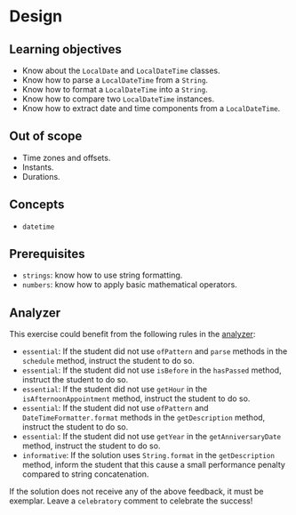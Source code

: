 # Design

## Learning objectives

- Know about the `LocalDate` and `LocalDateTime` classes.
- Know how to parse a `LocalDateTime` from a `String`.
- Know how to format a `LocalDateTime` into a `String`.
- Know how to compare two `LocalDateTime` instances.
- Know how to extract date and time components from a `LocalDateTime`.

## Out of scope

- Time zones and offsets.
- Instants.
- Durations.

## Concepts

- `datetime`

## Prerequisites

- `strings`: know how to use string formatting.
- `numbers`: know how to apply basic mathematical operators.

## Analyzer

This exercise could benefit from the following rules in the [analyzer]:

- `essential`: If the student did not use `ofPattern` and `parse` methods in the `schedule` method, instruct the student to do so.
- `essential`: If the student did not use `isBefore` in the `hasPassed` method, instruct the student to do so.
- `essential`: If the student did not use `getHour` in the `isAfternoonAppointment` method, instruct the student to do so.
- `essential`: If the student did not use `ofPattern` and `DateTimeFormatter.format` methods in the `getDescription` method, instruct the student to do so.
- `essential`: If the student did not use `getYear` in the `getAnniversaryDate` method, instruct the student to do so.
- `informative`: If the solution uses `String.format` in the `getDescription` method, inform the student that this cause a small performance penalty compared to string concatenation.

If the solution does not receive any of the above feedback, it must be exemplar.
Leave a `celebratory` comment to celebrate the success!

[analyzer]: https://github.com/exercism/java-analyzer
